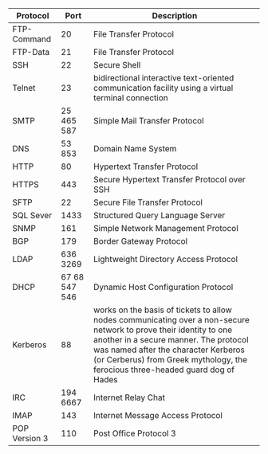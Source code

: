 | Protocol      | Port          | Description                                                  |
| ------------- | ------------- | ------------------------------------------------------------ |
| FTP-Command   | 20            | File Transfer Protocol                                       |
| FTP-Data      | 21            | File Transfer Protocol                                       |
| SSH           | 22            | Secure Shell                                                 |
| Telnet        | 23            | bidirectional interactive text-oriented communication facility using a virtual terminal connection |
| SMTP          | 25 465 587    | Simple Mail Transfer Protocol                                |
| DNS           | 53 853        | Domain Name System                                           |
| HTTP          | 80            | Hypertext Transfer Protocol                                  |
| HTTPS         | 443           | Secure Hypertext Transfer Protocol over SSH                  |
| SFTP          | 22            | Secure File Transfer Protocol                                |
| SQL Sever     | 1433          | Structured Query Language Server                             |
| SNMP          | 161           | Simple Network Management Protocol                           |
| BGP           | 179           | Border Gateway Protocol                                      |
| LDAP          | 636 3269      | Lightweight Directory Access Protocol                        |
| DHCP          | 67 68 547 546 | Dynamic Host Configuration Protocol                          |
| Kerberos      | 88            | works on the basis of tickets to allow nodes communicating over a non-secure network to prove their identity to one another in a secure manner. The protocol was named after the character Kerberos (or Cerberus) from Greek mythology, the ferocious three-headed guard dog of Hades |
| IRC           | 194 6667      | Internet Relay Chat                                          |
| IMAP          | 143           | Internet Message Access Protocol                             |
| POP Version 3 | 110           | Post Office Protocol 3                                       |

